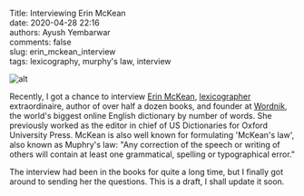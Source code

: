 Title: Interviewing Erin McKean  
date: 2020-04-28 22:16  
authors: Ayush Yembarwar  
comments: false  
slug: erin_mckean_interview  
tags: lexicography, murphy's law, interview

<!-- PELICAN_BEGIN_SUMMARY -->
![alt]({filename}../images/ErinMcKean/2.png)  

<!-- PELICAN_END_SUMMARY -->

Recently, I got a chance to interview [Erin McKean](https://www.ted.com/talks/erin_mckean_go_ahead_make_up_new_words/reading-list?referrer=playlist-how_language_changes_over_time), [lexicographer](https://en.wikipedia.org/wiki/Erin_McKean) extraordinaire, author of over half a dozen books, and founder at [Wordnik](https://www.wordnik.com/), the world's biggest online English dictionary by number of words. She previously worked as the editor in chief of US Dictionaries for Oxford University Press. McKean is also well known for formulating 'McKean's law', also known as Muphry's law: "Any correction of the speech or writing of others will contain at least one grammatical, spelling or typographical error."   

The interview had been in the books for quite a long time, but I finally got around to sending her the questions. This is a draft, I shall update it soon.  
